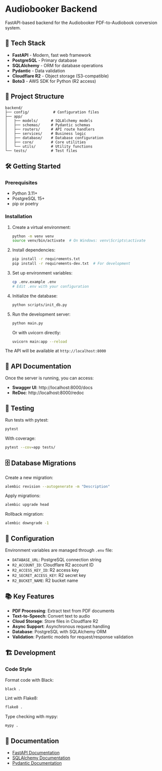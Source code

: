 # Audiobooker Backend

FastAPI-based backend for the Audiobooker PDF-to-Audiobook conversion system.

## 🚀 Tech Stack

- **FastAPI** - Modern, fast web framework
- **PostgreSQL** - Primary database
- **SQLAlchemy** - ORM for database operations
- **Pydantic** - Data validation
- **Cloudflare R2** - Object storage (S3-compatible)
- **Boto3** - AWS SDK for Python (R2 access)

## 📁 Project Structure

```
backend/
├── config/           # Configuration files
├── app/
│   ├── models/      # SQLAlchemy models
│   ├── schemas/     # Pydantic schemas
│   ├── routers/     # API route handlers
│   ├── services/    # Business logic
│   ├── database/    # Database configuration
│   ├── core/        # Core utilities
│   └── utils/       # Utility functions
└── tests/           # Test files
```

## 🛠️ Getting Started

### Prerequisites

- Python 3.11+
- PostgreSQL 15+
- pip or poetry

### Installation

1. Create a virtual environment:
   ```bash
   python -m venv venv
   source venv/bin/activate  # On Windows: venv\Scripts\activate
   ```

2. Install dependencies:
   ```bash
   pip install -r requirements.txt
   pip install -r requirements-dev.txt  # For development
   ```

3. Set up environment variables:
   ```bash
   cp .env.example .env
   # Edit .env with your configuration
   ```

4. Initialize the database:
   ```bash
   python scripts/init_db.py
   ```

5. Run the development server:
   ```bash
   python main.py
   ```
   Or with uvicorn directly:
   ```bash
   uvicorn main:app --reload
   ```

The API will be available at `http://localhost:8000`

## 📝 API Documentation

Once the server is running, you can access:
- **Swagger UI**: http://localhost:8000/docs
- **ReDoc**: http://localhost:8000/redoc

## 🧪 Testing

Run tests with pytest:

```bash
pytest
```

With coverage:

```bash
pytest --cov=app tests/
```

## 🗄️ Database Migrations

Create a new migration:

```bash
alembic revision --autogenerate -m "Description"
```

Apply migrations:

```bash
alembic upgrade head
```

Rollback migration:

```bash
alembic downgrade -1
```

## 🔧 Configuration

Environment variables are managed through `.env` file:

- `DATABASE_URL`: PostgreSQL connection string
- `R2_ACCOUNT_ID`: Cloudflare R2 account ID
- `R2_ACCESS_KEY_ID`: R2 access key
- `R2_SECRET_ACCESS_KEY`: R2 secret key
- `R2_BUCKET_NAME`: R2 bucket name

## 📚 Key Features

- **PDF Processing**: Extract text from PDF documents
- **Text-to-Speech**: Convert text to audio
- **Cloud Storage**: Store files in Cloudflare R2
- **Async Support**: Asynchronous request handling
- **Database**: PostgreSQL with SQLAlchemy ORM
- **Validation**: Pydantic models for request/response validation

## 🏗️ Development

### Code Style

Format code with Black:
```bash
black .
```

Lint with Flake8:
```bash
flake8 .
```

Type checking with mypy:
```bash
mypy .
```

## 📖 Documentation

- [FastAPI Documentation](https://fastapi.tiangolo.com/)
- [SQLAlchemy Documentation](https://docs.sqlalchemy.org/)
- [Pydantic Documentation](https://docs.pydantic.dev/)
